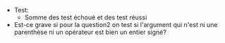 - Test:
	- Somme des test échoué et des test réussi
- Est-ce grave si pour la question2 on test si l'argument qui n'est ni une parenthèse ni un opérateur est bien un entier signé?
